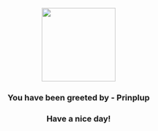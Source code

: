 <p align="center">
    <img src="https://raw.githubusercontent.com/PokeAPI/sprites/master/sprites/pokemon/394.png" width="150" height="150">
</p>
<h3 align="center">You have been greeted by - <b>Prinplup</b></h3>
<h3 align="center">Have a nice day!</h3>
